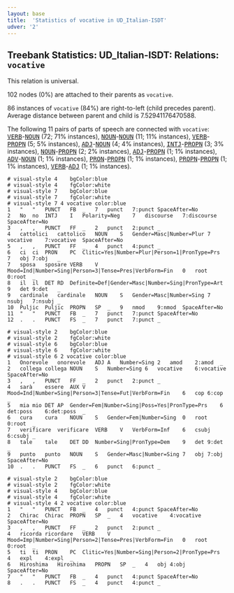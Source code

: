 ```yaml
---
layout: base
title:  'Statistics of vocative in UD_Italian-ISDT'
udver: '2'
---
```


## Treebank Statistics: UD_Italian-ISDT: Relations: `vocative`

This relation is universal.

102 nodes (0%) are attached to their parents as `vocative`.

86 instances of `vocative` (84%) are right-to-left (child precedes parent).
Average distance between parent and child is 7.52941176470588.

The following 11 pairs of parts of speech are connected with `vocative`: <tt><a href="it_isdt-pos-VERB.html">VERB</a></tt>-<tt><a href="it_isdt-pos-NOUN.html">NOUN</a></tt> (72; 71% instances), <tt><a href="it_isdt-pos-NOUN.html">NOUN</a></tt>-<tt><a href="it_isdt-pos-NOUN.html">NOUN</a></tt> (11; 11% instances), <tt><a href="it_isdt-pos-VERB.html">VERB</a></tt>-<tt><a href="it_isdt-pos-PROPN.html">PROPN</a></tt> (5; 5% instances), <tt><a href="it_isdt-pos-ADJ.html">ADJ</a></tt>-<tt><a href="it_isdt-pos-NOUN.html">NOUN</a></tt> (4; 4% instances), <tt><a href="it_isdt-pos-INTJ.html">INTJ</a></tt>-<tt><a href="it_isdt-pos-PROPN.html">PROPN</a></tt> (3; 3% instances), <tt><a href="it_isdt-pos-NOUN.html">NOUN</a></tt>-<tt><a href="it_isdt-pos-PROPN.html">PROPN</a></tt> (2; 2% instances), <tt><a href="it_isdt-pos-ADJ.html">ADJ</a></tt>-<tt><a href="it_isdt-pos-PROPN.html">PROPN</a></tt> (1; 1% instances), <tt><a href="it_isdt-pos-ADV.html">ADV</a></tt>-<tt><a href="it_isdt-pos-NOUN.html">NOUN</a></tt> (1; 1% instances), <tt><a href="it_isdt-pos-PRON.html">PRON</a></tt>-<tt><a href="it_isdt-pos-PROPN.html">PROPN</a></tt> (1; 1% instances), <tt><a href="it_isdt-pos-PROPN.html">PROPN</a></tt>-<tt><a href="it_isdt-pos-PROPN.html">PROPN</a></tt> (1; 1% instances), <tt><a href="it_isdt-pos-VERB.html">VERB</a></tt>-<tt><a href="it_isdt-pos-ADJ.html">ADJ</a></tt> (1; 1% instances).


~~~ conllu
# visual-style 4	bgColor:blue
# visual-style 4	fgColor:white
# visual-style 7	bgColor:blue
# visual-style 7	fgColor:white
# visual-style 7 4 vocative	color:blue
1	"	"	PUNCT	FB	_	7	punct	7:punct	SpaceAfter=No
2	No	no	INTJ	I	Polarity=Neg	7	discourse	7:discourse	SpaceAfter=No
3	,	,	PUNCT	FF	_	2	punct	2:punct	_
4	cattolici	cattolico	NOUN	S	Gender=Masc|Number=Plur	7	vocative	7:vocative	SpaceAfter=No
5	,	,	PUNCT	FF	_	4	punct	4:punct	_
6	ci	ci	PRON	PC	Clitic=Yes|Number=Plur|Person=1|PronType=Prs	7	obj	7:obj	_
7	sposa	sposare	VERB	V	Mood=Ind|Number=Sing|Person=3|Tense=Pres|VerbForm=Fin	0	root	0:root	_
8	il	il	DET	RD	Definite=Def|Gender=Masc|Number=Sing|PronType=Art	9	det	9:det	_
9	cardinale	cardinale	NOUN	S	Gender=Masc|Number=Sing	7	nsubj	7:nsubj	_
10	Puljic	Puljic	PROPN	SP	_	9	nmod	9:nmod	SpaceAfter=No
11	"	"	PUNCT	FB	_	7	punct	7:punct	SpaceAfter=No
12	.	.	PUNCT	FS	_	7	punct	7:punct	_

~~~


~~~ conllu
# visual-style 2	bgColor:blue
# visual-style 2	fgColor:white
# visual-style 6	bgColor:blue
# visual-style 6	fgColor:white
# visual-style 6 2 vocative	color:blue
1	Onorevole	onorevole	ADJ	A	Number=Sing	2	amod	2:amod	_
2	collega	collega	NOUN	S	Number=Sing	6	vocative	6:vocative	SpaceAfter=No
3	,	,	PUNCT	FF	_	2	punct	2:punct	_
4	sarà	essere	AUX	V	Mood=Ind|Number=Sing|Person=3|Tense=Fut|VerbForm=Fin	6	cop	6:cop	_
5	mia	mio	DET	AP	Gender=Fem|Number=Sing|Poss=Yes|PronType=Prs	6	det:poss	6:det:poss	_
6	cura	cura	NOUN	S	Gender=Fem|Number=Sing	0	root	0:root	_
7	verificare	verificare	VERB	V	VerbForm=Inf	6	csubj	6:csubj	_
8	tale	tale	DET	DD	Number=Sing|PronType=Dem	9	det	9:det	_
9	punto	punto	NOUN	S	Gender=Masc|Number=Sing	7	obj	7:obj	SpaceAfter=No
10	.	.	PUNCT	FS	_	6	punct	6:punct	_

~~~


~~~ conllu
# visual-style 2	bgColor:blue
# visual-style 2	fgColor:white
# visual-style 4	bgColor:blue
# visual-style 4	fgColor:white
# visual-style 4 2 vocative	color:blue
1	"	"	PUNCT	FB	_	4	punct	4:punct	SpaceAfter=No
2	Chirac	Chirac	PROPN	SP	_	4	vocative	4:vocative	SpaceAfter=No
3	,	,	PUNCT	FF	_	2	punct	2:punct	_
4	ricorda	ricordare	VERB	V	Mood=Imp|Number=Sing|Person=2|Tense=Pres|VerbForm=Fin	0	root	0:root	_
5	ti	ti	PRON	PC	Clitic=Yes|Number=Sing|Person=2|PronType=Prs	4	expl	4:expl	_
6	Hiroshima	Hiroshima	PROPN	SP	_	4	obj	4:obj	SpaceAfter=No
7	"	"	PUNCT	FB	_	4	punct	4:punct	SpaceAfter=No
8	.	.	PUNCT	FS	_	4	punct	4:punct	_

~~~


